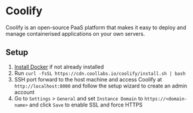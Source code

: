 # Coolify

Coolify is an open-source PaaS platform that makes it easy to deploy and manage containerised applications on your own servers.

## Setup

1. [Install Docker](../docker/README.md) if not already installed
2. Run `curl -fsSL https://cdn.coollabs.io/coolify/install.sh | bash`
3. SSH port forward to the host machine and access Coolify at `http://localhost:8000` and follow the setup wizard to create an admin account
4. Go to `Settings` > `General` and set `Instance Domain` to `https://<domain-name>` and click `Save` to enable SSL and force HTTPS

